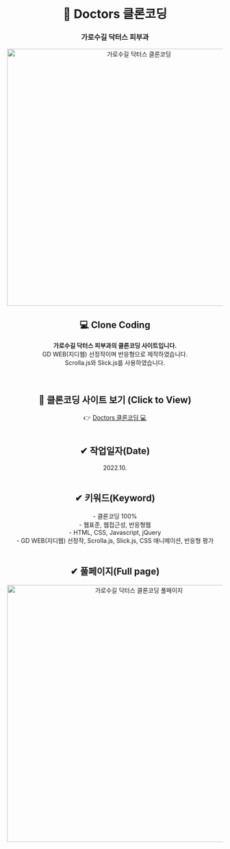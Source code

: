 <div align=center><h1>📌 Doctors 클론코딩</h1></div>

<div align=center><h3>가로수길 닥터스 피부과</h3></div>

<div align=center>
<img src="./img/responsisve_doctors.png" width="600px" height="auto" alt="가로수길 닥터스 클론코딩">
</div>


<div align=center>
<h2>💻 Clone Coding </h2>

**가로수길 닥터스 피부과의 클론코딩 사이트입니다.** <br> GD WEB(지디웹) 선정작이며 반응형으로 제작하였습니다. <br> 
Scrolla.js와 Slick.js를 사용하였습니다.

</div>

<br>

<div align=center>
<h2>👀 클론코딩 사이트 보기 (Click to View) </h2>
👉 <a href="https://breeghty.github.io/Doctors_clonecoding/" target="_blank">Doctors 클론코딩 💻 </a>
</div>

<br>

<div align=center>
<h2>✔ 작업일자(Date)</h2>
2022.10.
</div>

<br>

<div align=center>
<h2>✔ 키워드(Keyword)</h2>
- 클론코딩 100%<br>
- 웹표준, 웹접근성, 반응형웹<br>
- HTML, CSS, Javascript, jQuery<br>
- GD WEB(지디웹) 선정작, Scrolla.js, Slick.js, CSS 애니메이션, 반응형 평가
</div>

<br>

<div align=center>
<h2>✔ 풀페이지(Full page)</h2>
<img src="./img/full_doctors.png" width="600px" height="auto" alt="가로수길 닥터스 클론코딩 풀페이지">
</div>

